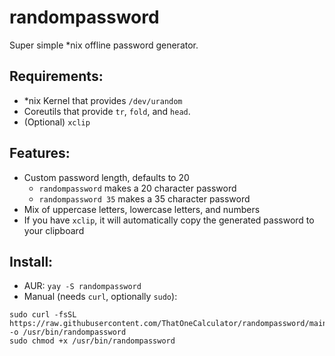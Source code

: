 # randompassword
Super simple *nix offline password generator.

## Requirements:
- \*nix Kernel that provides `/dev/urandom`
- Coreutils that provide `tr`, `fold`, and `head`.
- (Optional) `xclip`

## Features:
- Custom password length, defaults to 20
  - `randompassword` makes a 20 character password
  - `randompassword 35` makes a 35 character password
- Mix of uppercase letters, lowercase letters, and numbers
- If you have `xclip`, it will automatically copy the generated password to your clipboard

## Install:
- AUR: `yay -S randompassword`
- Manual (needs `curl`, optionally `sudo`):
```
sudo curl -fsSL https://raw.githubusercontent.com/ThatOneCalculator/randompassword/main/randompassword.sh -o /usr/bin/randompassword
sudo chmod +x /usr/bin/randompassword
```
